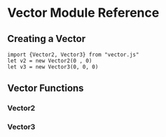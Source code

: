 # Vector Module Reference

## Creating a Vector

```
import {Vector2, Vector3} from "vector.js"
let v2 = new Vector2(0 , 0)
let v3 = new Vector3(0, 0, 0)
```

## Vector Functions

### Vector2


### Vector3